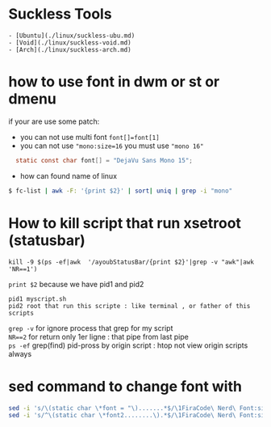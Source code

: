 # Suckless Tools
    - [Ubuntu](./linux/suckless-ubu.md)
    - [Void](./linux/suckless-void.md)
    - [Arch](./linux/suckless-arch.md)

# how to use font in dwm or st or dmenu
if your are use some patch:
- you can not use multi font 
 `font[]=font[1]`
- you can not use `"mono:size=16` you must use `"mono 16"`

```c
  static const char font[] = "DejaVu Sans Mono 15";
```
- how can found name of linux
```bash
$ fc-list | awk -F: '{print $2}' | sort| uniq | grep -i "mono"
```
# How to kill script that run xsetroot (statusbar)  
```
kill -9 $(ps -ef|awk  '/ayoubStatusBar/{print $2}'|grep -v "awk"|awk 'NR==1')  
```
`print $2` because we have pid1 and pid2  
```
pid1 myscript.sh  
pid2 root that run this scripte : like terminal , or father of this scripts  
```
`grep -v` for ignore process that grep for my script  
`NR==2` for return only 1er ligne : that pipe from last pipe  
`ps -ef` grep(find) pid-pross by origin script : htop not view origin scripts always

# sed command to change font with
```bash
sed -i 's/\(static char \*font = "\).......*$/\1FiraCode\ Nerd\ Font:size=15";/' config.def.h
sed -i 's/^\(static char \*font2........\).*$/\1FiraCode\ Nerd\ Font:size=15" };/' config.def.h
```

